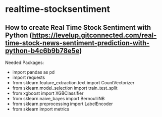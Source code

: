 # realtime-stocksentiment
## How to create Real Time Stock Sentiment with Python (https://levelup.gitconnected.com/real-time-stock-news-sentiment-prediction-with-python-b4c6b9b78e5e)

Needed Packages:
- import pandas as pd
- import requests
- from sklearn.feature_extraction.text import CountVectorizer
- from sklearn.model_selection import train_test_split
- from xgboost import XGBClassifier
- from sklearn.naive_bayes import BernoulliNB
- from sklearn.preprocessing import LabelEncoder
- from sklearn import metrics
